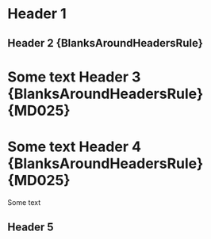 Header 1
========

Header 2 {BlanksAroundHeadersRule}
----------------
Some text
Header 3 {BlanksAroundHeadersRule} {MD025}
========================
Some text
Header 4 {BlanksAroundHeadersRule} {MD025}
========================
Some text

Header 5
--------